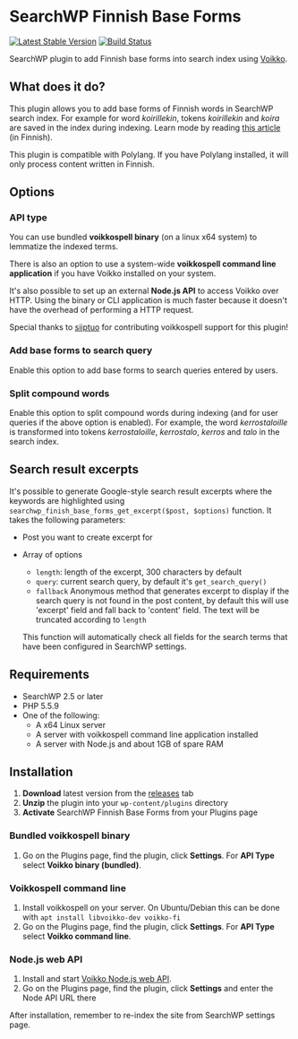# SearchWP Finnish Base Forms

[![Latest Stable Version](https://poser.pugx.org/joppuyo/searchwp-finnish-base-forms/v/stable)](https://packagist.org/packages/joppuyo/searchwp-finnish-base-forms) [![Build Status](https://travis-ci.org/joppuyo/searchwp-finnish-base-forms.svg?branch=master)](https://travis-ci.org/joppuyo/searchwp-finnish-base-forms)

SearchWP plugin to add Finnish base forms into search index using [Voikko](https://voikko.puimula.org/).

## What does it do?

This plugin allows you to add base forms of Finnish words in SearchWP search index. For example for word *koirillekin*, tokens *koirillekin* and *koira* are saved in the index during indexing. Learn mode by reading [this article](https://www.creuna.com/fi/ajankohtaista/wordpress-haku-searchwp-voikko/) (in Finnish).

This plugin is compatible with Polylang. If you have Polylang installed, it will only process content written in Finnish.

## Options

### API type

You can use bundled **voikkospell binary** (on a linux x64 system) to lemmatize the indexed terms.

There is also an option to use a system-wide **voikkospell command line application** if you have Voikko installed on your system.

It's also possible to set up an external **Node.js API** to access Voikko over HTTP. Using the binary or CLI application is much faster because it doesn't have the overhead of performing a HTTP request.

Special thanks to [siiptuo](https://github.com/siiptuo) for contributing voikkospell support for this plugin!

### Add base forms to search query

Enable this option to add base forms to search queries entered by users.

### Split compound words

Enable this option to split compound words during indexing (and for user queries if the above option is enabled). For example, the word *kerrostaloille* is transformed into tokens *kerrostaloille*,  *kerrostalo*, *kerros* and *talo* in the search index.

## Search result excerpts

It's possible to generate Google-style search result excerpts where the keywords are highlighted using `searchwp_finish_base_forms_get_excerpt($post, $options)` function. It takes the following parameters:

* Post you want to create excerpt for
* Array of options
  * `length`: length of the excerpt, 300 characters by default
  * `query`: current search query, by default it's `get_search_query()` 
  * `fallback` Anonymous method that generates excerpt to display if the search query is not found in the post content, by default this will use 'excerpt' field and fall back to 'content' field. The text will be truncated according to `length`
  
  This function will automatically check all fields for the search terms that have been configured in SearchWP settings.
    
## Requirements

* SearchWP 2.5 or later
* PHP 5.5.9
* One of the following:
  * A x64 Linux server 
  * A server with voikkospell command line application installed
  * A server with  Node.js and about 1GB of spare RAM

## Installation

1. **Download** latest version from the [releases](https://github.com/joppuyo/searchwp-finnish-base-forms/releases) tab
2. **Unzip** the plugin into your `wp-content/plugins` directory
3. **Activate** SearchWP Finnish Base Forms from your Plugins page

### Bundled voikkospell binary

1. Go on the Plugins page, find the plugin, click **Settings**. For **API Type** select **Voikko binary (bundled)**.

### Voikkospell command line

1. Install voikkospell on your server. On Ubuntu/Debian this can be done with `apt install libvoikko-dev voikko-fi`
2. Go on the Plugins page, find the plugin, click **Settings**. For **API Type** select **Voikko command line**.

### Node.js web API

1. Install and start [Voikko Node.js web API](https://github.com/joppuyo/voikko-node-web-api).
2. Go on the Plugins page, find the plugin, click **Settings** and enter the Node API URL there

After installation, remember to re-index the site from SearchWP settings page.

